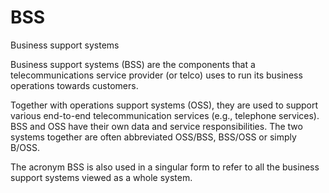 # BSS


Business support systems

Business support systems (BSS) are the components that a
telecommunications service provider (or telco) uses to run its business
operations towards customers.

Together with operations support systems (OSS), they are used to support
various end-to-end telecommunication services (e.g., telephone
services). BSS and OSS have their own data and service responsibilities.
The two systems together are often abbreviated OSS/BSS, BSS/OSS or
simply B/OSS.

The acronym BSS is also used in a singular form to refer to all the
business support systems viewed as a whole system.

